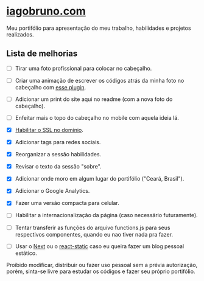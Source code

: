 ﻿# [iagobruno.com](https://www.iagobruno.com/)
Meu portifólio para apresentação do meu trabalho, habilidades e projetos realizados.

## Lista de melhorias
- [ ] Tirar uma foto profissional para colocar no cabeçalho.
- [ ] Criar uma animação de escrever os códigos atrás da minha foto no cabeçalho com [esse plugin](https://github.com/mattboldt/typed.js/).
- [ ] Adicionar um print do site aqui no readme (com a nova foto do cabeçalho).
- [ ] Enfeitar mais o topo do cabeçalho no mobile com aquela ideia lá.
- [x] [Habilitar o SSL no domínio](https://help.umbler.com/hc/pt-br/articles/201677189-Utilizando-SSL-na-Umbler#cf).
- [x] Adicionar tags para redes sociais.
- [x] Reorganizar a sessão habilidades.
- [x] Revisar o texto da sessão "sobre".
- [x] Adicionar onde moro em algum lugar do portifólio ("Ceará, Brasil").
- [x] Adicionar o Google Analytics.
- [x] Fazer uma versão compacta para celular.
- [ ] Habilitar a internacionalização da página (caso necessário futuramente).
- [ ] Tentar transferir as funções do arquivo functions.js para seus respectivos componentes, quando eu nao tiver nada pra fazer. 
- [ ] Usar o [Next](https://github.com/zeit/next.js/) ou o [react-static](https://github.com/nozzle/react-static) caso eu queira fazer um blog pessoal estático. 


Proibido modificar, distribuir ou fazer uso pessoal sem a prévia autorização, porém, sinta-se livre para estudar os códigos e fazer seu próprio portifólio.